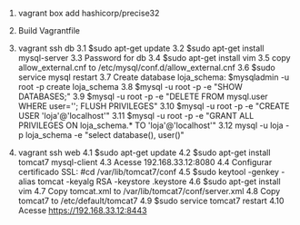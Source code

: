 1. vagrant box add hashicorp/precise32
2. Build Vagrantfile
3. vagrant ssh db
    3.1 $sudo apt-get update
    3.2 $sudo apt-get install mysql-server
    3.3 Password for db
    3.4 $sudo apt-get install vim
    3.5 copy allow_external.cnf to /etc/mysql/conf.d/allow_external.cnf
    3.6 $sudo service mysql restart
    3.7 Create database loja_schema: $mysqladmin -u root -p create loja_schema
    3.8 $mysql -u root -p -e "SHOW DATABASES;"
    3.9 $mysql -u root -p -e "DELETE FROM mysql.user WHERE user=''; FLUSH PRIVILEGES"
    3.10 $mysql -u root -p -e "CREATE USER 'loja'@'localhost'"
    3.11 $mysql -u root -p -e "GRANT ALL PRIVILEGES ON loja_schema.* TO 'loja'@'localhost'"
    3.12 mysql -u loja -p loja_schema -e "select database(), user()"

4. vagrant ssh web
    4.1 $sudo apt-get update
    4.2 $sudo apt-get install tomcat7 mysql-client
    4.3 Acesse 192.168.33.12:8080
    4.4 Configurar certificado SSL: #cd /var/lib/tomcat7/conf
    4.5 $sudo keytool -genkey -alias tomcat -keyalg RSA -keystore .keystore
    4.6 $sudo apt-get install vim
    4.7 Copy tomcat.xml to /var/lib/tomcat7/conf/server.xml
    4.8 Copy tomcat7 to /etc/default/tomcat7
    4.9 $sudo service tomcat7 restart
    4.10 Acesse https://192.168.33.12:8443
